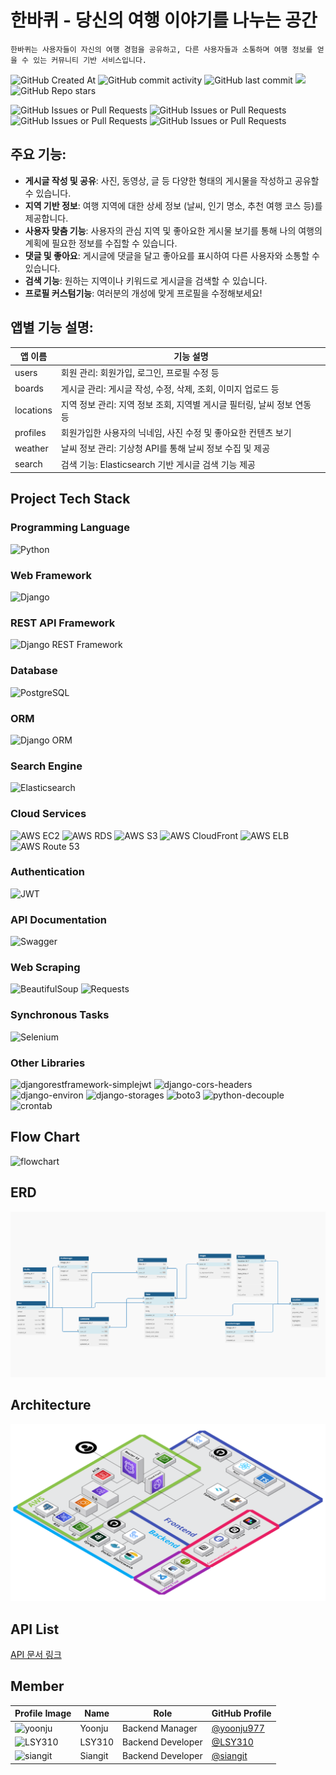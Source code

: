 # 한바퀴  - 당신의 여행 이야기를 나누는 공간
```
한바퀴는 사용자들이 자신의 여행 경험을 공유하고, 다른 사용자들과 소통하며 여행 정보를 얻을 수 있는 커뮤니티 기반 서비스입니다.
```
![GitHub Created At](https://img.shields.io/github/created-at/OZ-Coding-School/oz_03_main-006-BE)
![GitHub commit activity](https://img.shields.io/github/commit-activity/t/OZ-Coding-School/oz_03_main-006-BE)
![GitHub last commit](https://img.shields.io/github/last-commit/OZ-Coding-School/oz_03_main-006-BE)
<a href="https://hits.seeyoufarm.com"><img src="https://hits.seeyoufarm.com/api/count/incr/badge.svg?url=https://github.com/OZ-Coding-School/oz_03_main-002-BE&count_bg=%23D2F3FF&title_bg=%235EEAFF&icon=&icon_color=%23E7E7E7&title=Hits&edge_flat=false"/></a>
![GitHub Repo stars](https://img.shields.io/github/stars/OZ-Coding-School/oz_03_main-006-BE)

![GitHub Issues or Pull Requests](https://img.shields.io/github/issues/OZ-Coding-School/oz_03_main-006-BE)
![GitHub Issues or Pull Requests](https://img.shields.io/github/issues-closed/OZ-Coding-School/oz_03_main-006-BE)
![GitHub Issues or Pull Requests](https://img.shields.io/github/issues-pr/OZ-Coding-School/oz_03_main-006-BE)
![GitHub Issues or Pull Requests](https://img.shields.io/github/issues-pr-closed/OZ-Coding-School/oz_03_main-006-BE)

## 주요 기능:

- **게시글 작성 및 공유**: 사진, 동영상, 글 등 다양한 형태의 게시물을 작성하고 공유할 수 있습니다.
- **지역 기반 정보**: 여행 지역에 대한 상세 정보 (날씨, 인기 명소, 추천 여행 코스 등)를 제공합니다.
- **사용자 맞춤 기능**: 사용자의 관심 지역 및 좋아요한 게시물 보기를 통해 나의 여행의 계획에 필요한 정보를 수집할 수 있습니다. 
- **댓글 및 좋아요**: 게시글에 댓글을 달고 좋아요를 표시하여 다른 사용자와 소통할 수 있습니다.
- **검색 기능**: 원하는 지역이나 키워드로 게시글을 검색할 수 있습니다.
- **프로필 커스텀기능**: 여러분의 개성에 맞게 프로필을 수정해보세요!

## 앱별 기능 설명:

| 앱 이름  | 기능 설명                           |
| -------- | ----------------------------------- |
| users    | 회원 관리: 회원가입, 로그인, 프로필 수정 등 |
| boards   | 게시글 관리: 게시글 작성, 수정, 삭제, 조회, 이미지 업로드 등 |
| locations| 지역 정보 관리: 지역 정보 조회, 지역별 게시글 필터링, 날씨 정보 연동 등 |
| profiles | 회원가입한 사용자의 닉네임, 사진 수정 및 좋아요한 컨텐츠 보기  |
| weather  | 날씨 정보 관리: 기상청 API를 통해 날씨 정보 수집 및 제공 |
| search   | 검색 기능: Elasticsearch 기반 게시글 검색 기능 제공 |

## Project Tech Stack
### Programming Language
![Python](https://img.shields.io/badge/Python-3.11-blue.svg?logo=python&logoColor=white)
### Web Framework
![Django](https://img.shields.io/badge/Django-4.2-green.svg?logo=django&logoColor=white)
### REST API Framework
![Django REST Framework](https://img.shields.io/badge/Django%20REST%20Framework-3.14-red.svg?logo=django&logoColor=white)
### Database
![PostgreSQL](https://img.shields.io/badge/PostgreSQL-15.2-blue.svg?logo=postgresql&logoColor=white)
### ORM
![Django ORM](https://img.shields.io/badge/Django%20ORM-4.2-green.svg?logo=django&logoColor=white)
### Search Engine
![Elasticsearch](https://img.shields.io/badge/Elasticsearch-7.17-yellow.svg?logo=elasticsearch&logoColor=white)
### Cloud Services
![AWS EC2](https://img.shields.io/badge/AWS%20EC2-2EC1F7?logo=amazon-aws&logoColor=white)
![AWS RDS](https://img.shields.io/badge/AWS%20RDS-527FFF?logo=amazon-aws&logoColor=white)
![AWS S3](https://img.shields.io/badge/AWS%20S3-FBAF3F?logo=amazon-aws&logoColor=white)
![AWS CloudFront](https://img.shields.io/badge/AWS%20CloudFront-D8652A?logo=amazon-aws&logoColor=white)
![AWS ELB](https://img.shields.io/badge/AWS%20ELB-527FFF?logo=amazon-aws&logoColor=white)
![AWS Route 53](https://img.shields.io/badge/AWS%20Route%2053-4B32C3?logo=amazon-aws&logoColor=white)
### Authentication
![JWT](https://img.shields.io/badge/JWT-000000.svg?logo=json-web-tokens&logoColor=white)
### API Documentation
![Swagger](https://img.shields.io/badge/Swagger-85EA2D.svg?logo=swagger&logoColor=white)
### Web Scraping
![BeautifulSoup](https://img.shields.io/badge/BeautifulSoup-4-green.svg?logo=python&logoColor=white)
![Requests](https://img.shields.io/badge/Requests-2.28-orange.svg?logo=python&logoColor=white)
### Synchronous Tasks
![Selenium](https://img.shields.io/badge/Selenium-4.4-green.svg?logo=selenium&logoColor=white)
### Other Libraries
![djangorestframework-simplejwt](https://img.shields.io/badge/djangorestframework--simplejwt-4.7-red.svg?logo=django&logoColor=white)
![django-cors-headers](https://img.shields.io/badge/django--cors--headers-3.14-blue.svg?logo=django&logoColor=white)
![django-environ](https://img.shields.io/badge/django--environ-0.9.0-green.svg?logo=django&logoColor=white)
![django-storages](https://img.shields.io/badge/django--storages-1.13-orange.svg?logo=django&logoColor=white)
![boto3](https://img.shields.io/badge/boto3-1.26.0-blue.svg?logo=amazon-aws&logoColor=white)
![python-decouple](https://img.shields.io/badge/python--decouple-3.6-green.svg?logo=python&logoColor=white)
![crontab](https://img.shields.io/badge/crontab-0.22-red.svg?logo=linux&logoColor=white)

## Flow Chart
![flowchart](./ImageFiles/hancycle_Flowchart.jpg)

## ERD
![ERD](./ImageFiles/hancycle_ERD.png)

## Architecture
![Architecture](./ImageFiles/han_Architecture.png)

## API List
[API 문서 링크](https://api.hancycle.site/redoc/)


## Member
| Profile Image                                                                 | Name           | Role                | GitHub Profile                                     |
|-------------------------------------------------------------------------------|----------------|---------------------|----------------------------------------------------|
| ![yoonju](https://avatars.githubusercontent.com/u/64734436?v=4)  | Yoonju   | Backend Manager     | [@yoonju977](https://github.com/yoonju977)         |
| ![LSY310](https://avatars.githubusercontent.com/u/84219820?v=4) | LSY310 | Backend Developer  | [@LSY310](https://github.com/LSY310)               |
| ![siangit](https://avatars.githubusercontent.com/u/164474193?v=4)  | Siangit | Backend Developer | [@siangit](https://github.com/siangit)             |